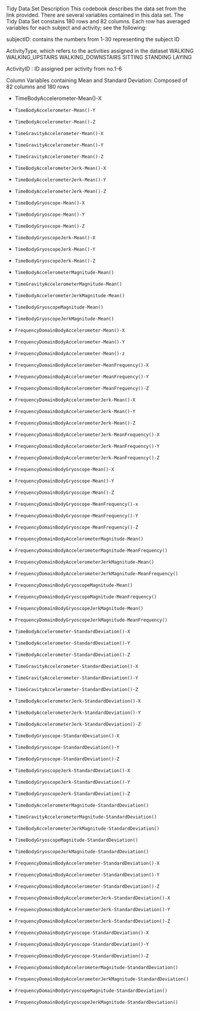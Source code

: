 Tidy Data Set Description This codebook describes the data set from the link provided. There are several variables contained in this data set.
The Tidy Data Set constains 180 rows and 82 columns. Each row has averaged variables for each subject and activity; see the following:

subjectID: contains the numbers from 1-30 representing the subject ID

ActivityType, which refers to the activities assigned in the dataset WALKING WALKING_UPSTAIRS WALKING_DOWNSTAIRS SITTING STANDING LAYING

ActivityID : ID assigned per activity from no.1-6

Column Variables containing Mean and Standard Deviation: Composed of 82 columns and 180 rows

  -	TimeBodyAccelerometer-Mean()-X
  - 	TimeBodyAccelerometer-Mean()-Y
  - 	TimeBodyAccelerometer-Mean()-Z
  - 	TimeGravityAccelerometer-Mean()-X
  - 	TimeGravityAccelerometer-Mean()-Y
  - 	TimeGravityAccelerometer-Mean()-Z
  - 	TimeBodyAccelerometerJerk-Mean()-X
  - 	TimeBodyAccelerometerJerk-Mean()-Y
  - 	TimeBodyAccelerometerJerk-Mean()-Z
  - 	TimeBodyGryoscope-Mean()-X
  - 	TimeBodyGryoscope-Mean()-Y
  - 	TimeBodyGryoscope-Mean()-Z
  - 	TimeBodyGryoscopeJerk-Mean()-X
  - 	TimeBodyGryoscopeJerk-Mean()-Y
  - 	TimeBodyGryoscopeJerk-Mean()-Z
  - 	TimeBodyAccelerometerMagnitude-Mean()
  - 	TimeGravityAccelerometerMagnitude-Mean()
  - 	TimeBodyAccelerometerJerkMagnitude-Mean()
  - 	TimeBodyGryoscopeMagnitude-Mean()
  - 	TimeBodyGryoscopeJerkMagnitude-Mean()
  - 	FrequencyDomainBodyAccelerometer-Mean()-X
  - 	FrequencyDomainBodyAccelerometer-Mean()-Y
  - 	FrequencyDomainBodyAccelerometer-Mean()-z
  - 	FrequencyDomainBodyAccelerometer-MeanFrequency()-X
  - 	FrequencyDomainBodyAccelerometer-MeanFrequency()-Y
  - 	FrequencyDomainBodyAccelerometer-MeanFrequency()-Z
  - 	FrequencyDomainBodyAccelerometerJerk-Mean()-X
  - 	FrequencyDomainBodyAccelerometerJerk-Mean()-Y
  - 	FrequencyDomainBodyAccelerometerJerk-Mean()-Z
  - 	FrequencyDomainBodyAccelerometerJerk-MeanFrequency()-X
  - 	FrequencyDomainBodyAccelerometerJerk-MeanFrequency()-Y
  - 	FrequencyDomainBodyAccelerometerJerk-MeanFrequency()-Z
  - 	FrequencyDomainBodyGryoscope-Mean()-X
  - 	FrequencyDomainBodyGryoscope-Mean()-Y
  - 	FrequencyDomainBodyGryoscope-Mean()-Z
  - 	FrequencyDomainBodyGryoscope-MeanFrequency()-x
  - 	FrequencyDomainBodyGryoscope-MeanFrequency()-Y
  - 	FrequencyDomainBodyGryoscope-MeanFrequency()-Z
  - 	FrequencyDomainBodyAccelerometerMagnitude-Mean()
  - 	FrequencyDomainBodyAccelerometerMagnitude-MeanFrequency()
  - 	FrequencyDomainBodyAccelerometerJerkMagnitude-Mean()
  - 	FrequencyDomainBodyAccelerometerJerkMagnitude-MeanFrequency()
  - 	FrequencyDomainBodyGryoscopeMagnitude-Mean()
  - 	FrequencyDomainBodyGryoscopeMagnitude-MeanFrequency()
  - 	FrequencyDomainBodyGryoscopeJerkMagnitude-Mean()
  - 	FrequencyDomainBodyGryoscopeJerkMagnitude-MeanFrequency()
  - 	TimeBodyAccelerometer-StandardDeviation()-X
  - 	TimeBodyAccelerometer-StandardDeviation()-Y
  - 	TimeBodyAccelerometer-StandardDeviation()-Z
  - 	TimeGravityAccelerometer-StandardDeviation()-X
  - 	TimeGravityAccelerometer-StandardDeviation()-Y
  - 	TimeGravityAccelerometer-StandardDeviation()-Z
  - 	TimeBodyAccelerometerJerk-StandardDeviation()-X
  - 	TimeBodyAccelerometerJerk-StandardDeviation()-Y
  - 	TimeBodyAccelerometerJerk-StandardDeviation()-Z
  - 	TimeBodyGryoscope-StandardDeviation()-X
  - 	TimeBodyGryoscope-StandardDeviation()-Y
  - 	TimeBodyGryoscope-StandardDeviation()-Z
  - 	TimeBodyGryoscopeJerk-StandardDeviation()-X
  - 	TimeBodyGryoscopeJerk-StandardDeviation()-Y
  - 	TimeBodyGryoscopeJerk-StandardDeviation()-Z
  - 	TimeBodyAccelerometerMagnitude-StandardDeviation()
  - 	TimeGravityAccelerometerMagnitude-StandardDeviation()
  - 	TimeBodyAccelerometerJerkMagnitude-StandardDeviation()
  - 	TimeBodyGryoscopeMagnitude-StandardDeviation()
  - 	TimeBodyGryoscopeJerkMagnitude-StandardDeviation()
  - 	FrequencyDomainBodyAccelerometer-StandardDeviation()-X
  - 	FrequencyDomainBodyAccelerometer-StandardDeviation()-Y
  - 	FrequencyDomainBodyAccelerometer-StandardDeviation()-Z
  - 	FrequencyDomainBodyAccelerometerJerk-StandardDeviation()-X
  - 	FrequencyDomainBodyAccelerometerJerk-StandardDeviation()-Y
  - 	FrequencyDomainBodyAccelerometerJerk-StandardDeviation()-Z
  - 	FrequencyDomainBodyGryoscope-StandardDeviation()-X
  - 	FrequencyDomainBodyGryoscope-StandardDeviation()-Y
  - 	FrequencyDomainBodyGryoscope-StandardDeviation()-Z
  - 	FrequencyDomainBodyAccelerometerMagnitude-StandardDeviation()
  - 	FrequencyDomainBodyAccelerometerJerkMagnitude-StandardDeviation()
  - 	FrequencyDomainBodyGryoscopeMagnitude-StandardDeviation()
  - 	FrequencyDomainBodyGryoscopeJerkMagnitude-StandardDeviation()